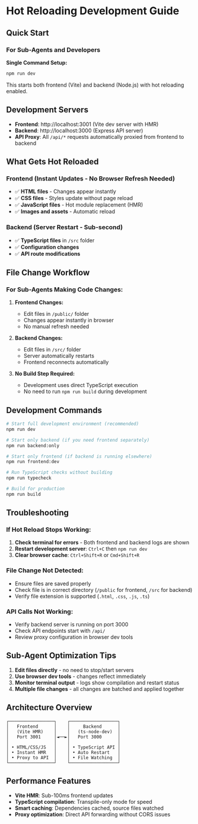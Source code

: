 # Hot Reloading Development Guide

## Quick Start

### For Sub-Agents and Developers

**Single Command Setup:**
```bash
npm run dev
```

This starts both frontend (Vite) and backend (Node.js) with hot reloading enabled.

## Development Servers

- **Frontend**: http://localhost:3001 (Vite dev server with HMR)
- **Backend**: http://localhost:3000 (Express API server)
- **API Proxy**: All `/api/*` requests automatically proxied from frontend to backend

## What Gets Hot Reloaded

### Frontend (Instant Updates - No Browser Refresh Needed)
- ✅ **HTML files** - Changes appear instantly
- ✅ **CSS files** - Styles update without page reload
- ✅ **JavaScript files** - Hot module replacement (HMR)
- ✅ **Images and assets** - Automatic reload

### Backend (Server Restart - Sub-second)
- ✅ **TypeScript files** in `/src` folder
- ✅ **Configuration changes**
- ✅ **API route modifications**

## File Change Workflow

### For Sub-Agents Making Code Changes:

1. **Frontend Changes:**
   - Edit files in `/public/` folder
   - Changes appear instantly in browser
   - No manual refresh needed

2. **Backend Changes:**
   - Edit files in `/src/` folder  
   - Server automatically restarts
   - Frontend reconnects automatically

3. **No Build Step Required:**
   - Development uses direct TypeScript execution
   - No need to run `npm run build` during development

## Development Commands

```bash
# Start full development environment (recommended)
npm run dev

# Start only backend (if you need frontend separately)
npm run backend:only

# Start only frontend (if backend is running elsewhere)
npm run frontend:dev

# Run TypeScript checks without building
npm run typecheck

# Build for production
npm run build
```

## Troubleshooting

### If Hot Reload Stops Working:

1. **Check terminal for errors** - Both frontend and backend logs are shown
2. **Restart development server**: `Ctrl+C` then `npm run dev`
3. **Clear browser cache**: `Ctrl+Shift+R` or `Cmd+Shift+R`

### File Change Not Detected:

- Ensure files are saved properly
- Check file is in correct directory (`/public` for frontend, `/src` for backend)
- Verify file extension is supported (`.html`, `.css`, `.js`, `.ts`)

### API Calls Not Working:

- Verify backend server is running on port 3000
- Check API endpoints start with `/api/`
- Review proxy configuration in browser dev tools

## Sub-Agent Optimization Tips

1. **Edit files directly** - no need to stop/start servers
2. **Use browser dev tools** - changes reflect immediately
3. **Monitor terminal output** - logs show compilation and restart status
4. **Multiple file changes** - all changes are batched and applied together

## Architecture Overview

```
┌─────────────────┐    ┌──────────────────┐
│   Frontend      │    │     Backend      │
│   (Vite HMR)    │    │   (ts-node-dev)  │
│   Port 3001     │◄──►│   Port 3000      │
│                 │    │                  │
│ • HTML/CSS/JS   │    │ • TypeScript API │
│ • Instant HMR   │    │ • Auto Restart   │
│ • Proxy to API  │    │ • File Watching  │
└─────────────────┘    └──────────────────┘
```

## Performance Features

- **Vite HMR**: Sub-100ms frontend updates
- **TypeScript compilation**: Transpile-only mode for speed
- **Smart caching**: Dependencies cached, source files watched
- **Proxy optimization**: Direct API forwarding without CORS issues